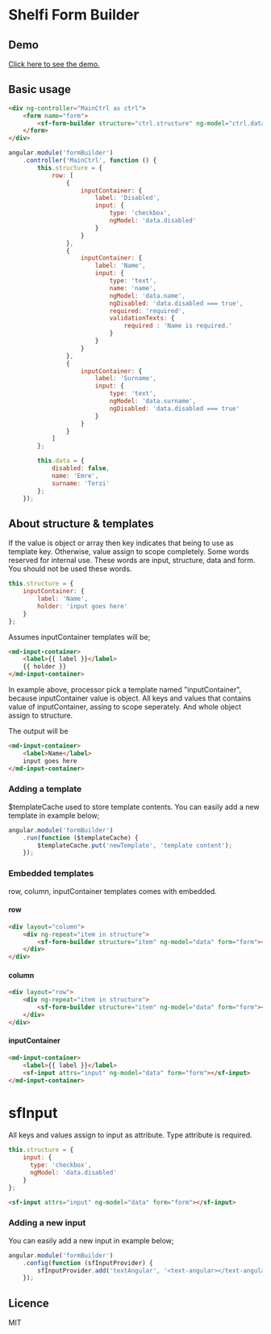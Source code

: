 # Shelfi Form Builder

## Demo
[Click here to see the demo.](http://shelfi.github.io/form-builder)


## Basic usage

```html
<div ng-controller="MainCtrl as ctrl">
	<form name="form">
		<sf-form-builder structure="ctrl.structure" ng-model="ctrl.data" form="form"></sf-form-builder>
	</form>
</div>
```

```js
angular.module('formBuilder')
	.controller('MainCtrl', function () {
		this.structure = {
			row: [
				{
					inputContainer: {
						label: 'Disabled',
						input: {
							type: 'checkbox',
							ngModel: 'data.disabled'
						}
					}
				},
				{
					inputContainer: {
						label: 'Name',
						input: {
							type: 'text',
							name: 'name',
							ngModel: 'data.name',
							ngDisabled: 'data.disabled === true',
							required: 'required',
							validationTexts: {
								required : 'Name is required.'
							}
						}
					}
				},
				{
					inputContainer: {
						label: 'Surname',
						input: {
							type: 'text',
							ngModel: 'data.surname',
							ngDisabled: 'data.disabled === true'
						}
					}
				}
			]
		};

		this.data = {
			disabled: false,
			name: 'Emre',
			surname: 'Terzi'
		};
	});
```

## About structure & templates
If the value is object or array then key indicates that being to use as template key. Otherwise, value assign to scope completely. Some words reserved for internal use. These words are input, structure, data and form. You should not be used these words.

```js
this.structure = {
	inputContainer: {
		label: 'Name',
		holder: 'input goes here'
	}
};
```

Assumes inputContainer templates will be;
```html
<md-input-container>
	<label>{{ label }}</label>
	{{ holder }}
</md-input-container>
```

In example above, processor pick a template named "inputContainer", because inputContainer value is object. All keys and values that contains value of inputContainer, assing to scope seperately. And whole object assign to structure.

The output will be
```html
<md-input-container>
	<label>Name</label>
	input goes here
</md-input-container>
```

### Adding a template
$templateCache used to store template contents. You can easily add a new template in example below;

```js
angular.module('formBuilder')
	.run(function ($templateCache) {
		$templateCache.put('newTemplate', 'template content');
	});
```
### Embedded templates
row, column, inputContainer templates comes with embedded. 

#### row
```html
<div layout="column">
	<div ng-repeat="item in structure">
		<sf-form-builder structure="item" ng-model="data" form="form"></sf-form-builder>
	</div>
</div>
```

#### column
```html
<div layout="row">
	<div ng-repeat="item in structure">
		<sf-form-builder structure="item" ng-model="data" form="form"></sf-form-builder>
	</div>
</div>
```

#### inputContainer
```html
<md-input-container>
	<label>{{ label }}</label>
	<sf-input attrs="input" ng-model="data" form="form"></sf-input>
</md-input-container>
```

# sfInput
All keys and values assign to input as attribute. Type attribute is required.

```js
this.structure = {
	input: {
	  type: 'checkbox',
	  ngModel: 'data.disabled'
	}
};
```
```html
<sf-input attrs="input" ng-model="data" form="form"></sf-input>
```

### Adding a new input
You can easily add a new input in example below;

```js
angular.module('formBuilder')
	.config(function (sfInputProvider) {
		sfInputProvider.add('textAngular', '<text-angular></text-angular>');
	});
```

## Licence
MIT